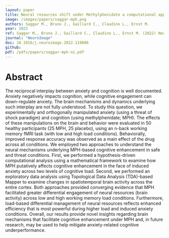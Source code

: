 ```yaml
---
layout: paper
title: Neural resources shift under Methylphenidate a computational approach to examine anxiety-cognition interplay
image: /images/papers/saggar-mph.png
authors: Saggar M., Bruno J., Gaillard C., Claudino L., Ernst M.
year: 2022
ref: Saggar M., Bruno J., Gaillard C., Claudino L., Ernst M. (2022) NeuroImage
journal: "NeuroImage"
doi: 10.1016/j.neuroimage.2022.119686
github:
pdf: /pdfs/papers/saggar-mph-ni.pdf
---
```


# Abstract
The reciprocal interplay between anxiety and cognition is well documented. Anxiety negatively impacts cognition, while cognitive engagement can down-regulate anxiety. The brain mechanisms and dynamics underlying such interplay are not fully understood. To study this question, we experimentally and orthogonally manipulated anxiety (using a threat of shock paradigm) and cognition (using methylphenidate; MPH). The effects of these manipulations on the brain and behavior were evaluated in 50 healthy participants (25 MPH, 25 placebo), using an n-back working memory fMRI task (with low and high load conditions). Behaviorally, improved response accuracy was observed as a main effect of the drug across all conditions. We employed two approaches to understand the neural mechanisms underlying MPH-based cognitive enhancement in safe and threat conditions. First, we performed a hypothesis-driven computational analysis using a mathematical framework to examine how MPH putatively affects cognitive enhancement in the face of induced anxiety across two levels of cognitive load. Second, we performed an exploratory data analysis using Topological Data Analysis (TDA)-based Mapper to examine changes in spatiotemporal brain activity across the entire cortex. Both approaches provided converging evidence that MPH facilitated greater differential engagement of neural resources (brain activity) across low and high working memory load conditions. Furthermore, load-based differential management of neural resources reflects enhanced efficiency that is most powerful during higher load and induced anxiety conditions. Overall, our results provide novel insights regarding brain mechanisms that facilitate cognitive enhancement under MPH and, in future research, may be used to help mitigate anxiety-related cognitive underperformance.
